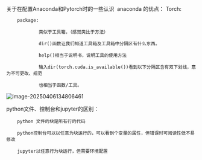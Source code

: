 ﻿关于在配置Anaconda和Pytorch时的一些认识
​
anaconda 的优点：
        Torch:

        package:
    
                类似于工具箱，（感觉类比于方法）
    
                dir()函数让我们知道工具箱及工具箱中分隔区有什么东西。
    
                help()相当于说明书，说明工具的使用方法
    
                输入dir(torch.cuda.is_available())看到以下分隔区含有双下划线，意为不可更改、规范
    
                也相当于函数/工具。
    			
               

![image-20250406134806461](C:\Users\lenovo\AppData\Roaming\Typora\typora-user-images\image-20250406134806461.png)





python文件、控制台和jupyter的区别：

        python 文件的块是所有行的代码
    
        python控制台可以以任意为块运行的，可以看到个变量的属性，但错误时可阅读性低不易修改
    
        jupyter以任意行为块运行，但需要环境配置

